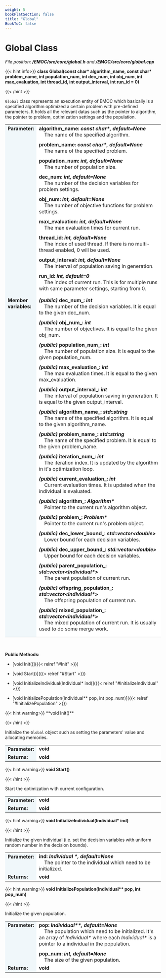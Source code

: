 ```yaml
---
weight: 5
bookFlatSection: false
title: "Global"
BookToC: false
---
```


# Global Class

*File position: **/EMOC/src/core/global.h** and **/EMOC/src/core/global.cpp***

{{< hint info>}}
**class Global(const char\* algorithm_name, const char\* problem_name, int population_num, int dec_num, int obj_num, int max_evaluation, int thread_id, int output_interval, int run_id = 0)**

{{< /hint >}}

`Global` class represents an execution entity of EMOC which basically is a specified algorithm optimized a certain problem with pre-defined parameters. It holds all the relevant datas such as the pointer to algorithm, the pointer to problem, optimization settings and the population.

<style>
    .emoc_doc_table_title{
        background-color:#F0F7FA;
    }
    .emoc_doc_table_content{
        background-color:#FFFFFF;
        width:100%;
    }
</style>

<table class="emoc_doc_table" style="overflow-x: hidden;">
    <tbody>
    <tr>
        <td rowspan="2" ALIGN="left" VALIGN="top"  class="emoc_doc_table_title"><strong class="wuhu">Parameter:</strong></td>
    </tr>
    <tr>
        <td class="emoc_doc_table_content" >
            <strong>algorithm_name: <i>const char*, default=None</i></strong><br/>&nbsp &nbsp The name of the specified algorithm.<div style="line-height:75%;"><br></div>
            <strong>problem_name: <i>const char*, default=None</i></strong><br/>&nbsp &nbsp The name of the specified problem.<div style="line-height:75%;"><br></div>
            <strong>population_num: <i>int, default=None</i></strong><br/>&nbsp &nbsp The number of population size.<div style="line-height:75%;"><br></div>
            <strong>dec_num: <i>int, default=None</i></strong><br/>&nbsp &nbsp The number of the decision variables for problem settings.<div style="line-height:75%;"><br></div>
            <strong>obj_num: <i>int, default=None</i></strong><br/>&nbsp &nbsp The number of objective functions for problem settings.<div style="line-height:75%;"><br></div>
            <strong>max_evaluation: <i>int, default=None</i></strong><br/>&nbsp &nbsp The max evaluation times for current run.<div style="line-height:75%;"><br></div>
            <strong>thread_id: <i>int, default=None</i></strong><br/>&nbsp &nbsp The index of used thread. If there is no multi-thread enabled, 0 will be used. <div style="line-height:75%;"><br></div>
            <strong>output_interval: <i>int, default=None</i></strong><br/>&nbsp &nbsp The interval of population saving in generation.<div style="line-height:75%;"><br></div>
            <strong>run_id: <i>int, default=0</i></strong><br/>&nbsp &nbsp The index of current run. This is for multiple runs with same parameter settings, starting from 0.<div style="line-height:75%;"><br></div>
        </td>
    </tr>
    <tr class="emoc_doc_table_title">
        <td rowspan="2" ALIGN="left" VALIGN="top"  class="emoc_doc_table_title"><strong class="wuhu">Member variables:</strong></td>
    </tr>
    <tr >
        <td class="emoc_doc_table_content">
            <strong><i>(public)</i> dec_num_: <i>int</i></strong><br/>&nbsp &nbsp The number of the decision variables. It is equal to the given dec_num.<div style="line-height:75%;"><br></div>
            <strong><i>(public)</i> obj_num_: <i>int</i></strong><br/>&nbsp &nbsp The number of objectives. It is equal to the given obj_num.<div style="line-height:75%;"><br></div>
            <strong><i>(public)</i> population_num_: <i>int</i></strong><br/>&nbsp &nbsp The number of population size.  It is equal to the given population_num.<div style="line-height:75%;"><br></div>
            <strong><i>(public)</i> max_evaluation_: <i>int</i></strong><br/>&nbsp &nbsp The max evaluation times. It is equal to the given max_evaluation.<div style="line-height:75%;"><br></div>
            <strong><i>(public)</i> output_interval_: <i>int</i></strong><br/>&nbsp &nbsp The interval of population saving in generation. It is equal to the given output_interval.<div style="line-height:75%;"><br></div>
            <strong><i>(public)</i> algorithm_name_: <i>std::string</i></strong><br/>&nbsp &nbsp The name of the specified algorithm. It is equal to the given algorithm_name.<div style="line-height:75%;"><br></div>
            <strong><i>(public)</i> problem_name_: <i>std::string</i></strong><br/>&nbsp &nbsp The name of the specified problem. It is equal to the given problem_name.<div style="line-height:75%;"><br></div>
            <strong><i>(public)</i> iteration_num_: <i>int</i></strong><br/>&nbsp &nbsp The iteration index. It is updated by the algorithm in it's optimization loop.<div style="line-height:75%;"><br></div>
            <strong><i>(public)</i> current_evaluation_: <i>int</i></strong><br/>&nbsp &nbsp Current evaluation times. It is updated when the individual is evaluated.<div style="line-height:75%;"><br></div>
            <strong><i>(public)</i> algorithm_: <i>Algorithm*</i></strong><br/>&nbsp &nbsp Pointer to the current run's algorithm object.<div style="line-height:75%;"><br></div>
            <strong><i>(public)</i> problem_: <i>Problem*</i></strong><br/>&nbsp &nbsp Pointer to the current run's problem object.<div style="line-height:75%;"><br></div>
            <strong><i>(public)</i> dec_lower_bound_: <i>std::vector&ltdouble&gt</i></strong><br/>&nbsp &nbsp Lower bound for each decision variables.<div style="line-height:75%;"><br></div>
            <strong><i>(public)</i> dec_upper_bound_: <i>std::vector&ltdouble&gt</i></strong><br/>&nbsp &nbsp Upper bound for each decision variables.<div style="line-height:75%;"><br></div>
            <strong><i>(public)</i> parent_population_: <i>std::vector&ltIndividual*&gt</i></strong><br/>&nbsp &nbsp The parent population of current run.<div style="line-height:75%;"><br></div>
            <strong><i>(public)</i> offspring_population_: <i>std::vector&ltIndividual*&gt</i></strong><br/>&nbsp &nbsp The offspring population of current run.<div style="line-height:75%;"><br></div>
            <strong><i>(public)</i> mixed_population_: <i>std::vector&ltIndividual*&gt</i></strong><br/>&nbsp &nbsp The mixed population of current run. It is usually used to do some merge work.<div style="line-height:75%;"><br></div>
        </td>
    </tr>
    </tbody>
</table>

<br/>

**Public Methods:**

- [void Init()]({{< relref "#Init" >}})

- [void Start()]({{< relref "#Start" >}})

- [void InitializeIndividual(Individual* ind)]({{< relref "#InitializeIndividual" >}})

- [void InitializePopulation(Individual** pop, int pop_num)]({{< relref "#InitializePopulation" >}})

  



<div id="Init">
{{< hint warning>}}
**void Init()**

{{< /hint >}}

</div>

Initialize the `Global` object such as setting the parameters' value and allocating memories.

<table class="emoc_doc_table" style="overflow-x: hidden">
    <tbody >
    <tr>
        <td rowspan="2" ALIGN="left" VALIGN="top"  class="emoc_doc_table_title"><strong class="wuhu">Parameter:</strong></td>
    </tr>
    <tr >
        <td class="emoc_doc_table_content">
            <strong>void</strong>
        </td>
    </tr>
    <tr class="emoc_doc_table_title">
        <td rowspan="2" ALIGN="left" VALIGN="top"  class="emoc_doc_table_title"><strong class="wuhu">Returns:</strong></td>
    </tr>
    <tr >
        <td class="emoc_doc_table_content">
            <strong>void</strong>
        </td>
    </tr>
    </tbody>
</table>



<div id="Start">

{{< hint warning>}}
**void Start()**

{{< /hint >}}

</div>

Start the optimization with current configuration.

<table class="emoc_doc_table" style="overflow-x: hidden">
    <tbody>
    <tr>
        <td rowspan="2" ALIGN="left" VALIGN="top"  class="emoc_doc_table_title"><strong class="wuhu">Parameter:</strong></td>
    </tr>
    <tr>
        <td class="emoc_doc_table_content" >
            <strong>void</strong>
        </td>
    </tr>
    <tr class="emoc_doc_table_title">
        <td rowspan="2" ALIGN="left" VALIGN="top"  class="emoc_doc_table_title"><strong class="wuhu">Returns:</strong></td>
    </tr>
    <tr >
        <td class="emoc_doc_table_content">
            <strong>void</strong>
        </td>
    </tr>
    </tbody>
</table>



<div id="InitializeIndividual">

{{< hint warning>}}
**void InitializeIndividual(Individual\* ind)**

{{< /hint >}}

</div>

Initialize the given individual (i.e. set the decision variables with uniform random number in the decision bounds).

<table class="emoc_doc_table" style="overflow-x: hidden">
    <tbody >
    <tr>
        <td rowspan="2" ALIGN="left" VALIGN="top"  class="emoc_doc_table_title"><strong class="wuhu">Parameter:</strong></td>
    </tr>
    <tr >
        <td class="emoc_doc_table_content">
            <strong>ind: <i>Individual *, default=None</i></strong><br/>&nbsp &nbsp The pointer to the individual which need to be initialized.
        </td>
    </tr>
    <tr class="emoc_doc_table_title">
        <td rowspan="2" ALIGN="left" VALIGN="top"  class="emoc_doc_table_title"><strong class="wuhu">Returns:</strong></td>
    </tr>
    <tr >
        <td class="emoc_doc_table_content">
            <strong>void</strong>
        </td>
    </tr>
    </tbody>
</table>



<div id="InitializePopulation">

{{< hint warning>}}
**void InitializePopulation(Individual\*\* pop, int pop_num)**

{{< /hint >}}

</div>

Initialize the given population.

<table class="emoc_doc_table" style="overflow-x: hidden">
    <tbody >
    <tr>
        <td rowspan="2" ALIGN="left" VALIGN="top"  class="emoc_doc_table_title"><strong class="wuhu">Parameter:</strong></td>
    </tr>
    <tr >
        <td class="emoc_doc_table_content">
           <strong>pop: <i>Individual**, default=None</i></strong><br/>&nbsp &nbsp The population which need to be initialized. It's an array of <i>Individual*</i> where each <i>Individual*</i> is a pointer to a individual in the population.<div style="line-height:75%;"><br></div>
            <strong>pop_num: <i>int, default=None</i></strong><br/>&nbsp &nbsp The size of the given population.
        </td>
    </tr>
    <tr class="emoc_doc_table_title">
        <td rowspan="2" ALIGN="left" VALIGN="top"  class="emoc_doc_table_title"><strong class="wuhu">Returns:</strong></td>
    </tr>
    <tr >
        <td class="emoc_doc_table_content">
            <strong>void</strong>
        </td>
    </tr>
    </tbody>
</table>

